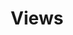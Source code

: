---
pid: MX91
title: Views
location_transcription: City Hall
zipcode: '19139'
outside_phl: 
neighborhood: Walnut Hill
age: '23'
age_range: 20-29
instagram: 
image_file_name: MX_91.jpg
proposal_transcription: |-
  [WRITING ON BACK]

  I pictured a eyeball but in the pupils it was center city. meaning there are different views, meaning many people, meaning many cultures, meaning alot of history, knowledge, love, and meaning! LOL
topic: Unknown
topic_summary: '0'
type: Other No Form
keywords_other: 
credit: Rasheed Beyah
image_labels: Eye
twitter: 
facebook: 
permalink: "/monuments/mx91/"
layout: item-page
---